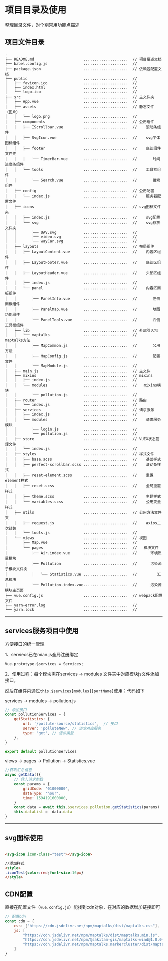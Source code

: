 # 项目目录及使用

整理目录文件，对个别常用功能点描述


## 项目文件目录

    .
    ├── README.md                      ....................  // 项目描述文档                                         
    ├── babel.config.js                ....................  //                                      
    ├── package.json                   ....................  // 依赖包配置文档                  
    ├── public                         ....................  //            
    │   ├── favicon.ico                ....................  //                       
    │   ├── index.html                 ....................  //                      
    │   └── logo.ico                   ....................  //                   
    ├── src                            ....................  // 主文件夹       
    │   ├── App.vue                    ....................  //                  
    │   ├── assets                     ....................  // 静态文件 （图片）              
    │   │   └── logo.png               ....................  //                        
    │   ├── components                 ....................  // 公用组件                   
    │   │   ├── IScrollbar.vue         ....................  //    滚动条组件                       
    │   │   ├── SvgIcon.vue            ....................  //    svg字体图标组件                    
    │   │   ├── footer                 ....................  //    底部组件文件夹                  
    │   │   │   └── TimerBar.vue       ....................  //       时间进度条组件                         
    │   │   └── tools                  ....................  //    工具栏组件                 
    │   │       └── Search.vue         ....................  //       搜索组件                       
    │   ├── config                     ....................  // 公用配置                 
    │   │   └── index.js               ....................  //    服务器配置文件                    
    │   ├── icons                      ....................  // svg图标文件夹                
    │   │   ├── index.js               ....................  //    svg配置                    
    │   │   └── svg                    ....................  //    svg存放文件夹               
    │   │       ├── UAV.svg            ....................  //                           
    │   │       ├── video.svg          ....................  //                             
    │   │       └── wayCar.svg         ....................  //                              
    │   ├── layouts                    ....................  // 布局组件                  
    │   │   ├── LayoutContent.vue      ....................  //    内容区组件                             
    │   │   ├── LayoutFooter.vue       ....................  //    底部区组件                            
    │   │   ├── LayoutHeader.vue       ....................  //    头部区组件                            
    │   │   ├── index.js               ....................  //                        
    │   │   └── panel                  ....................  //    内容区面板组件                 
    │   │       ├── PanelInfo.vue      ....................  //       左侧面板组件                          
    │   │       ├── PanelMap.vue       ....................  //       地图功能组件                         
    │   │       └── PanelTools.vue     ....................  //       右侧工具栏组件                           
    │   ├── lib                        ....................  // 外部引入包              
    │   │   └── maptalks               ....................  //    maptalks方法                    
    │   │       ├── MapCommon.js       ....................  //       公用方法                         
    │   │       ├── MapConfig.js       ....................  //       配置文件                         
    │   │       └── MapModule.js       ....................  //                                
    │   ├── main.js                    ....................  // 主文件                  
    │   ├── mixins                     ....................  // mixins                 
    │   │   ├── index.js               ....................  //                        
    │   │   └── modules                ....................  //   mixins模块                    
    │   │       └── pollution.js       ....................  //                                
    │   ├── router                     ....................  // 路由                 
    │   │   └── index.js               ....................  //                        
    │   ├── services                   ....................  // 请求服务                   
    │   │   ├── index.js               ....................  //                        
    │   │   └── modules                ....................  //    请求服务模块                   
    │   │       ├── login.js           ....................  //                            
    │   │       └── pollution.js       ....................  //                                
    │   ├── store                      ....................  // VUEX状态管理文件                
    │   │   └── index.js               ....................  //                        
    │   ├── styles                     ....................  // 样式文件                
    │   │   ├── base.scss              ....................  //    基础样式                     
    │   │   ├── perfect-scrollbar.scss ....................  //    滚动条样式                                  
    │   │   ├── reset-element.scss     ....................  //    重置element样式                              
    │   │   ├── reset.scss             ....................  //    全局重置样式
    │   │   ├── theme.scss             ....................  //    主题样式                      
    │   │   └── variables.scss         ....................  //    公用变量样式                          
    │   ├── utils                      ....................  // 公用方法文件夹                  
    │   │   ├── request.js             ....................  //    axios二次封装                    
    │   │   └── tools.js               ....................  //                        
    │   └── views                      ....................  // 视图                
    │       ├── Map.vue                ....................  //                       
    │       └── pages                  ....................  //   模块文件                  
    │           ├── Air.index.vue      ....................  //      环境质量模块                              
    │           ├── Pollution          ....................  //      污染源子模块文件夹                       
    │           │   └── Statistics.vue ....................  //         汇总模块
    │           └── Pollution.index.vue....................  //      污染源模块主页面                                 
    ├── vue.config.js                  ....................  // webpack配置文件                    
    ├── yarn-error.log                 ....................  //                      
    └── yarn.lock                      ....................  //             

***

## services服务项目中使用

方便接口的统一管理

1、serviecs已在mian.js全局注册绑定

    Vue.prototype.$services = Services;


2、使用过程：每个模块需在services -> modules 文件夹中对应模块js文件添加接口，

然后在组件内通过`this.$services[modules][portName]`使用；代码如下


services -> modules -> pollution.js
```javascript
// 添加接口
const pollutionServices = {
    getStatistics: {
        url: '/pollute-source/statistics',  // 接口
        server: 'polluteNew', // 请求对应服务
        type: 'get', // 请求类型
    },
}

export default pollutionServices
```

views -> pages -> Pollution -> Statistics.vue
```javascript
//获取汇总信息
async getData(){
    // 传入请求参数
    const params = {
        gridCode: '01000000',
        dataType: 'hour',
        time: 1594191600000,
    }
    const data = await this.$services.pollution.getStatistics(params)
    this.dataList =  data.data
}
```

***

## svg图标使用

```html

<svg-icon icon-class="test"></svg-icon>

//添加样式
<style>
.iconTest{color:red;font-size:16px}
</style>


```

## CDN配置

直接在配置文件（`vue.config.js`）能找到cdn对象，在对应的数据增加链接即可

```javascript
// 配置cdn
const cdn = {
    css: ["https://cdn.jsdelivr.net/npm/maptalks/dist/maptalks.css"],
    js: [
        "https://cdn.jsdelivr.net/npm/maptalks/dist/maptalks.min.js",
        "https://cdn.jsdelivr.net/npm/@sakitam-gis/maptalks-wind@1.0.0-alpha.10/dist/maptalks-wind.js", //风场
        "https://cdn.jsdelivr.net/npm/maptalks.markercluster/dist/maptalks.markercluster.min.js", //聚合
    ]
}
```